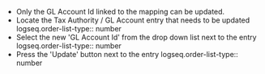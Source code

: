 - Only the GL Account Id linked to the mapping can be updated.
- Locate the Tax Authority / GL Account entry that needs to be updated
  logseq.order-list-type:: number
- Select the new 'GL Account Id' from the drop down list next to the entry
  logseq.order-list-type:: number
- Press the 'Update' button next to the entry
  logseq.order-list-type:: number